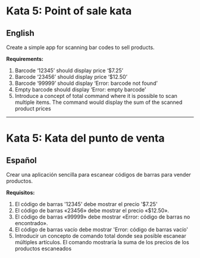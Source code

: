 # Kata 5: Point of sale kata
## English

Create a simple app for scanning bar codes to sell products.

**Requirements:**
1. Barcode ‘12345’ should display price ‘$7.25’
2. Barcode ‘23456’ should display price ‘$12.50’
3. Barcode ‘99999’ should display ‘Error: barcode not found’
4. Empty barcode should display ‘Error: empty barcode’
5. Introduce a concept of total command where it is possible to scan multiple items. The command would display the sum of the scanned product prices

---

# Kata 5: Kata del punto de venta
## Español
Crear una aplicación sencilla para escanear códigos de barras para vender productos.

**Requisitos:**
1. El código de barras '12345' debe mostrar el precio '$7.25'
2. El código de barras «23456» debe mostrar el precio «$12.50».
3. El código de barras «99999» debe mostrar «Error: código de barras no encontrado».
4. El código de barras vacío debe mostrar 'Error: código de barras vacío'
5. Introducir un concepto de comando total donde sea posible escanear múltiples artículos. El comando mostraría la suma de los precios de los productos escaneados